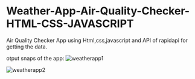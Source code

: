 # Weather-App-Air-Quality-Checker-HTML-CSS-JAVASCRIPT
Air Quality Checker App using Html,css,javascript and API of rapidapi for getting the data.


otput snaps of the app:
![weatherapp1](https://github.com/Lakshmikarunesh/Weather-App-Air-Quality-Checker-HTML-CSS-JAVASCRIPT/assets/107470513/1e41a884-f4f9-4c60-bd51-6a23d883c0be)


![weatherapp2](https://github.com/Lakshmikarunesh/Weather-App-Air-Quality-Checker-HTML-CSS-JAVASCRIPT/assets/107470513/ebe59991-9e9e-42cf-8b39-bc1ccedcd147)
